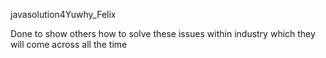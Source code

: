 javasolution4Yuwhy_Felix

Done to show others how to solve these issues  within industry which they will come across all the time 
